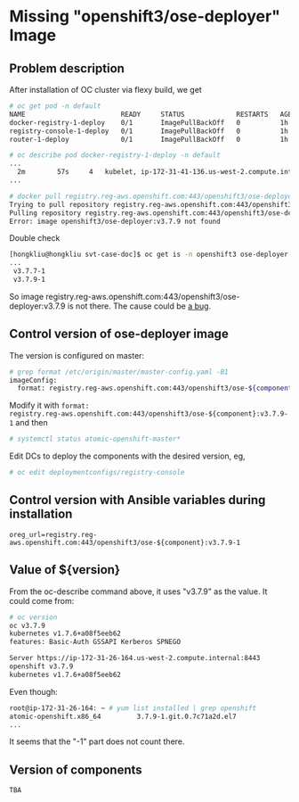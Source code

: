 # Missing "openshift3/ose-deployer" Image

## Problem description

After installation of OC cluster via flexy build, we get

```sh
# oc get pod -n default
NAME                        READY     STATUS             RESTARTS   AGE
docker-registry-1-deploy    0/1       ImagePullBackOff   0          1h
registry-console-1-deploy   0/1       ImagePullBackOff   0          1h
router-1-deploy             0/1       ImagePullBackOff   0          1h

# oc describe pod docker-registry-1-deploy -n default
...
  2m		57s		4	kubelet, ip-172-31-41-136.us-west-2.compute.internal	spec.containers{deployment}	Warning		Failed			Failed to pull image "registry.reg-aws.openshift.com:443/openshift3/ose-deployer:v3.7.9": rpc error: code = 2 desc = Error: image openshift3/ose-deployer:v3.7.9 not found
...

# docker pull registry.reg-aws.openshift.com:443/openshift3/ose-deployer:v3.7.9
Trying to pull repository registry.reg-aws.openshift.com:443/openshift3/ose-deployer ...
Pulling repository registry.reg-aws.openshift.com:443/openshift3/ose-deployer
Error: image openshift3/ose-deployer:v3.7.9 not found
```

Double check

```sh
[hongkliu@hongkliu svt-case-doc]$ oc get is -n openshift3 ose-deployer -o yaml | grep "tag:" | cut -f2 -d":" | sort -V
...
 v3.7.7-1
 v3.7.9-1
```

So image registry.reg-aws.openshift.com:443/openshift3/ose-deployer:v3.7.9 is not there. The cause could be [a bug](https://bugzilla.redhat.com/show_bug.cgi?id=1508563).

## Control version of ose-deployer image
The version is configured on master:

```sh
# grep format /etc/origin/master/master-config.yaml -B1
imageConfig:
  format: registry.reg-aws.openshift.com:443/openshift3/ose-${component}:${version}
```

Modify it with <code>format: registry.reg-aws.openshift.com:443/openshift3/ose-${component}:v3.7.9-1</code>
and then

```sh
# systemctl status atomic-openshift-master*
```

Edit DCs to deploy the components with the desired version, eg,

```sh
# oc edit deploymentconfigs/registry-console
```

## Control version with Ansible variables during installation

```
oreg_url=registry.reg-aws.openshift.com:443/openshift3/ose-${component}:v3.7.9-1
```

## Value of ${version}

From the oc-describe command above, it uses "v3.7.9" as the value. It could come from:

```sh
# oc version
oc v3.7.9
kubernetes v1.7.6+a08f5eeb62
features: Basic-Auth GSSAPI Kerberos SPNEGO

Server https://ip-172-31-26-164.us-west-2.compute.internal:8443
openshift v3.7.9
kubernetes v1.7.6+a08f5eeb62
```

Even though:

```sh
root@ip-172-31-26-164: ~ # yum list installed | grep openshift
atomic-openshift.x86_64         3.7.9-1.git.0.7c71a2d.el7
...
```

It seems that the "-1" part does not count there.

## Version of components

```sh
TBA
```